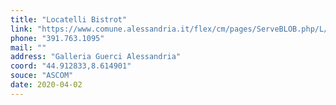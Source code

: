 ```yaml
---
title: "Locatelli Bistrot"
link: "https://www.comune.alessandria.it/flex/cm/pages/ServeBLOB.php/L/IT/IDPagina/2069"
phone: "391.763.1095"
mail: ""
address: "Galleria Guerci Alessandria"
coord: "44.912833,8.614901"
souce: "ASCOM"
date: 2020-04-02
---
```



